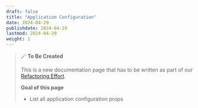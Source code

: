 ```yaml
---
draft: false
title: "Application Configuration"
date: 2024-04-29
publishdate: 2024-04-29
lastmod: 2024-04-29
weight: 1
---
```


> 🪄 **To Be Created**
>
> This is a new documentation page that has to be written as part of our [Refactoring Effort](https://github.com/microcks/microcks.io/issues/81).
> 
> **Goal of this page**
> * List all application configuration props